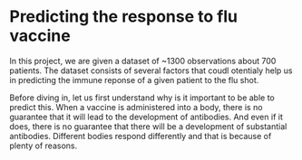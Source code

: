 # Predicting the response to flu vaccine

In this project, we are given a dataset of ~1300 observations about 700 patients. The dataset consists of several factors that coudl otentialy help us in predicting the immune reponse of a given patient to the flu shot. 

Before diving in, let us first understand why is it important to be able to predict this. When a vaccine is administered into a body, there is no guarantee that it will lead to the development of antibodies. And even if it does, there is no guarantee that there will be a development of substantial antibodies. Different bodies respond differently and that is because of plenty of reasons. 
